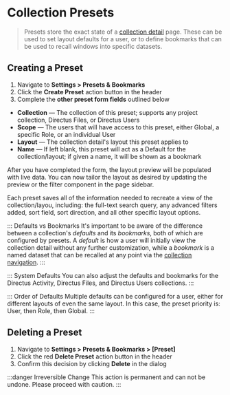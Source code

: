 # Collection Presets

> Presets store the exact state of a [collection detail](/concepts/app-overview) page. These can be used to set layout
> defaults for a user, or to define bookmarks that can be used to recall windows into specific datasets.

## Creating a Preset

1. Navigate to **Settings > Presets & Bookmarks**
2. Click the **Create Preset** action button in the header
3. Complete the **other preset form fields** outlined below

- **Collection** — The collection of this preset; supports any project collection, Directus Files, or Directus Users
- **Scope** — The users that will have access to this preset, either Global, a specific Role, or an individual User
- **Layout** — The collection detail's layout this preset applies to
- **Name** — If left blank, this preset will act as a Default for the collection/layout; if given a name, it will be
  shown as a bookmark

After you have completed the form, the layout preview will be populated with live data. You can now tailor the layout as
desired by updating the preview or the filter component in the page sidebar.

Each preset saves all of the information needed to recreate a view of the collection/layou, including: the full-text
search query, any advanced filters added, sort field, sort direction, and all other specific layout options.

<!-- prettier-ignore-start -->
::: Defaults vs Bookmarks
It's important to be aware of the difference between a collection's
_defaults_ and its _bookmarks_, both of which are configured by presets. A _default_ is how a user
will initially view the collection detail without any further customization, while a _bookmark_ is a
named dataset that can be recalled at any point via the [collection navigation](/concepts/users-roles-and-permissions).
:::
<!-- prettier-ignore-end -->

<!-- prettier-ignore-start -->
::: System Defaults
You can also adjust the defaults and bookmarks for the Directus Activity,
Directus Files, and Directus Users collections.
:::
<!-- prettier-ignore-end -->

<!-- prettier-ignore-start -->
::: Order of Defaults
Multiple defaults can be configured for a user, either for different layouts
of even the same layout. In this case, the preset priority is: User, then Role, then Global.
:::
<!-- prettier-ignore-end -->

## Deleting a Preset

1. Navigate to **Settings > Presets & Bookmarks > [Preset]**
2. Click the red **Delete Preset** action button in the header
3. Confirm this decision by clicking **Delete** in the dialog

<!-- prettier-ignore-start -->
:::danger Irreversible Change 
This action is permanent and can not be undone. Please proceed with
caution.
:::
<!-- prettier-ignore-end -->

